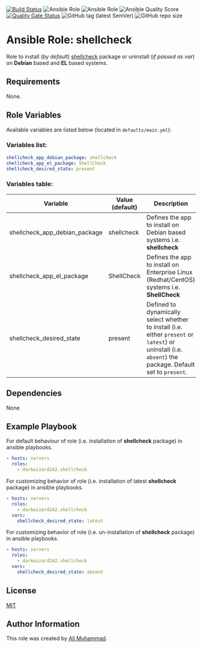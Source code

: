 [![Build Status](https://travis-ci.com/darkwizard242/ansible-role-shellcheck.svg?branch=master)](https://travis-ci.com/darkwizard242/ansible-role-shellcheck) ![Ansible Role](https://img.shields.io/ansible/role/43080?color=dark%20green%20) ![Ansible Role](https://img.shields.io/ansible/role/d/43080?label=role%20downloads) ![Ansible Quality Score](https://img.shields.io/ansible/quality/43080?label=ansible%20quality%20score) [![Quality Gate Status](https://sonarcloud.io/api/project_badges/measure?project=ansible-role-shellcheck&metric=alert_status)](https://sonarcloud.io/dashboard?id=ansible-role-shellcheck) ![GitHub tag (latest SemVer)](https://img.shields.io/github/tag/darkwizard242/ansible-role-shellcheck?label=release) ![GitHub repo size](https://img.shields.io/github/repo-size/darkwizard242/ansible-role-shellcheck?color=orange&style=flat-square)

# Ansible Role: shellcheck

Role to install (_by default_) [shellcheck](https://github.com/koalaman/shellcheck) package or uninstall (_if passed as var_) on **Debian** based and **EL** based systems.

## Requirements

None.

## Role Variables

Available variables are listed below (located in `defaults/main.yml`):

### Variables list:

```yaml
shellcheck_app_debian_package: shellcheck
shellcheck_app_el_package: ShellCheck
shellcheck_desired_state: present
```

### Variables table:

Variable                      | Value (default) | Description
----------------------------- | --------------- | --------------------------------------------------------------------------------------------------------------------------------------------------------
shellcheck_app_debian_package | shellcheck      | Defines the app to install on Debian based systems i.e. **shellcheck**
shellcheck_app_el_package     | ShellCheck      | Defines the app to install on Enterprise Linux (Redhat/CentOS) systems i.e. **ShellCheck**
shellcheck_desired_state      | present         | Defined to dynamically select whether to install (i.e. either `present` or `latest`) or uninstall (i.e. `absent`) the package. Default set to `present`.

## Dependencies

None

## Example Playbook

For default behaviour of role (i.e. installation of **shellcheck** package) in ansible playbooks.

```yaml
- hosts: servers
  roles:
    - darkwizard242.shellcheck
```

For customizing behavior of role (i.e. installation of latest **shellcheck** package) in ansible playbooks.

```yaml
- hosts: servers
  roles:
    - darkwizard242.shellcheck
  vars:
    shellcheck_desired_state: latest
```

For customizing behavior of role (i.e. un-installation of **shellcheck** package) in ansible playbooks.

```yaml
- hosts: servers
  roles:
    - darkwizard242.shellcheck
  vars:
    shellcheck_desired_state: absent
```

## License

[MIT](https://github.com/darkwizard242/ansible-role-shellcheck/blob/master/LICENSE)

## Author Information

This role was created by [Ali Muhammad](https://www.linkedin.com/in/ali-muhammad-759791130/).

